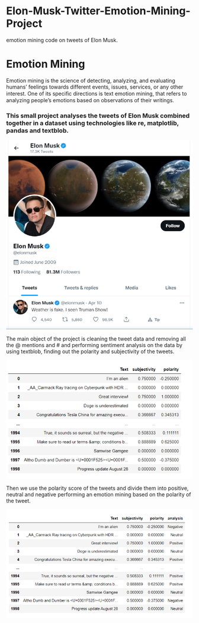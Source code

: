 # Elon-Musk-Twitter-Emotion-Mining-Project
emotion mining code on tweets of Elon Musk.
# Emotion Mining 
Emotion mining is the science of detecting, analyzing, and evaluating humans’ feelings towards different events, issues, services, or any other interest. One of its speciﬁc directions is text emotion mining, that refers to analyzing people’s emotions based on observations of their writings.

### This small project analyses the tweets of Elon Musk combined together in a dataset using technologies like re, matplotlib, pandas and textblob. 

![](images/elon_musk.PNG)

The main object of the project is cleaning the tweet data and removing all the @ mentions and # and performing sentiment analysis on the data by using textblob, finding out the polarity and subjectivity of the tweets. 

![](images/polar_subjec.PNG)

Then we use the polarity score of the tweets and divide them into positive, neutral and negative performing an emotion mining based on the polarity of the tweet. 

![](images/elon_sentiment_analysis.PNG)
